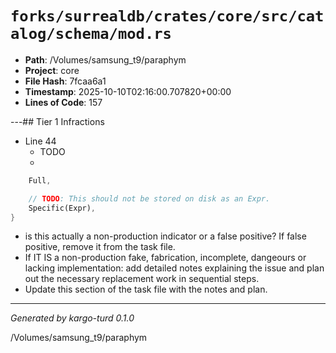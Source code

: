# `forks/surrealdb/crates/core/src/catalog/schema/mod.rs`

- **Path**: /Volumes/samsung_t9/paraphym
- **Project**: core
- **File Hash**: 7fcaa6a1  
- **Timestamp**: 2025-10-10T02:16:00.707820+00:00  
- **Lines of Code**: 157

---## Tier 1 Infractions 


- Line 44
  - TODO
  - 

```rust
	Full,

	// TODO: This should not be stored on disk as an Expr.
	Specific(Expr),
}
```

- is this actually a non-production indicator or a false positive? If false positive, remove it from the task file.
- If IT IS a non-production fake, fabrication, incomplete, dangeours or lacking implementation: add detailed notes explaining the issue and plan out the necessary replacement work in sequential steps. 
- Update this section of the task file with the notes and plan.

---

*Generated by kargo-turd 0.1.0*

/Volumes/samsung_t9/paraphym
